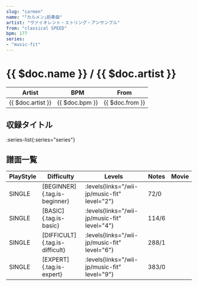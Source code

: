 ```yaml
---
slug: "carmen"
name: "｢カルメン｣前奏曲"
artist: "ヴァイオレント・ストリング・アンサンブル"
from: "classical SPEED"
bpm: 177
series:
- "music-fit"
---
```


# {{ $doc.name }} / {{ $doc.artist }}

|Artist|BPM|From|
|------|---|----|
|{{ $doc.artist }}|{{ $doc.bpm }}|{{ $doc.from }}|

## 収録タイトル

:series-list{:series="series"}

## 譜面一覧

|PlayStyle|Difficulty|Levels|Notes|Movie|
|---------|----------|------|-----|-----|
|SINGLE|[BEGINNER]{.tag.is-beginner}|<div class="field is-grouped is-grouped-multiline"> :levels{links="/wii-jp/music-fit" level="2"}</div>|72/0||
|SINGLE|[BASIC]{.tag.is-basic}|<div class="field is-grouped is-grouped-multiline"> :levels{links="/wii-jp/music-fit" level="4"}</div>|114/6||
|SINGLE|[DIFFICULT]{.tag.is-difficult}|<div class="field is-grouped is-grouped-multiline"> :levels{links="/wii-jp/music-fit" level="6"}</div>|288/1||
|SINGLE|[EXPERT]{.tag.is-expert}|<div class="field is-grouped is-grouped-multiline"> :levels{links="/wii-jp/music-fit" level="9"}</div>|383/0||
